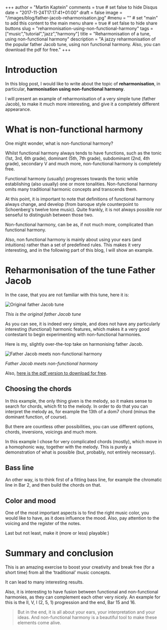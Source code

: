 +++
author = "Martin Kaptein"
comments = true	# set false to hide Disqus
date = "2017-11-24T17:17:41+01:00"
draft = false
image = "/images/blog/father-jacob-reharmonisation.jpg"
#menu = ""		# set "main" to add this content to the main menu
share = true	# set false to hide share buttons
slug = "reharmonisation-using-non-functional-harmony"
tags = ["music","tutorial","jazz","harmony"]
title = "Reharmonisation of a tune, using non-functional harmony"
description = "A jazzy reharmonisation of the popular father Jacob tune, using non functional harmony. Also, you can download the pdf for free."
+++



# Introduction

In this blog post, I would like to write about the topic of **reharmonisation**, in particular, **harmonisation using non-functional harmony**. 

I will present an example of reharmonisation of a very simple tune (father Jacob), to make it much more interesting, and give it a completely different appearance.

# What is non-functional harmony

One might wonder, what is non-functional harmony? 

Whilst functional harmony always tends to have functions, such as the tonic (1st, 3rd, 6th grade), dominant (5th, 7th grade), subdominant (2nd, 4th grade), secondary V and much more, non-functional harmony is completely free. 

Functional harmony (usually) progresses towards the tonic while establishing (also usually) one or more tonalities. Non-functional harmony omits many traditional harmonic concepts and transcends them.

At this point, it is important to note that definitions of functional harmony always change, and develop (from baroque style counterpoint to Schoenberg's twelve tone music).
Quite frankly, it is not always possible nor senseful to distinguish between those two.

Non-functional harmony, can be as, if not much more, complicated than functional harmony.

Also, non functional harmony is mainly about using your ears (and intuitions) rather than a set of predefined rules.
This makes it very interesting, and in the following part of this blog, I will show an example.

# Reharmonisation of the tune Father Jacob

In the case, that you are not familiar with this tune, here it is:

![Original father Jacob tune](/images/blog/father-jacob-original.jpg)

*This is the original father Jacob tune*


As you can see, it is indeed very simple, and does not have any particularly interesting (functional) harmonic features, which makes it a very good contestant to begin experimenting with non-functional harmonies.

Here is my, slightly over-the-top take on harmonising father Jacob.

![Father Jacob meets non-functional harmony](/images/blog/father-jacob-reharmonisation.jpg)

*Father Jacob meets non-functional harmony*

Also, [here is the pdf version to download for free](/files/Father_Jacob_-_Reharmonisation.pdf).

## Choosing the chords

In this example, the only thing given is the melody, so it makes sense to search for chords, which fit to the melody. 
In order to do that you can interpret the melody as, for example the 13th of a dom7 chord (minus the dominant function, of course). 

But there are countless other possibilities, you can use different options, chords, inversions, voicings and much more. 

In this example I chose for very complicated chords (mostly), which move in a homophonic way, together with the melody. This is purely a demonstration of what is possible (but, probably, not entirely necessary).

## Bass line

An other way, is to think first of a fitting bass line, for example the chromatic line in Bar 2, and then build the chords on that.

## Color and mood

One of the most important aspects is to find the right music color, you would like to have, as it does influence the mood. Also, pay attention to the voicing and the register of the notes. 

Last but not least, make it (more or less) playable:)


# Summary and conclusion

This is an amazing exercise to boost your creativity and break free (for a short time) from all the ‘traditional’ music concepts. 

It can lead to many interesting results. 

Also, it is interesting to have fusion between functional and non-functional harmonies, as they can complement each other very nicely. An example for this is the II, V, I  (2, 5, 1) progression and the end, Bar 15 and 16.

> But in the end, it is all about your ears, your interpretation and your ideas. And non-functional harmony is a beautiful tool to make these elements come alive.